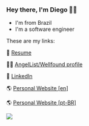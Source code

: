 ### Hey there, I'm Diego 👋🏻

- I'm from Brazil
- I'm a software engineer

These are my links:

📄 [Resume](https://read.cv/diego)

👼🏻 [AngelList/Wellfound profile](https://angel.co/u/diego-novaes)

🔗 [LinkedIn](https://www.linkedin.com/in/diegonovaes)

🌎 [Personal Website [en]](https://diegonovaes.com?utm_source=portfolio_en)

🌎 [Personal Website [pt-BR]](https://diegonovaes.com.br?utm_source=github&utm_medium=portfolio_br)

<a href="https://diegonovaes.com?utm_source=github&utm_medium=stats"><img align="center" src="https://github-readme-stats.vercel.app/api?username=dsnovaes&count_private=true&include_all_commits=true&show_icons=true&theme=dark"/></a>

